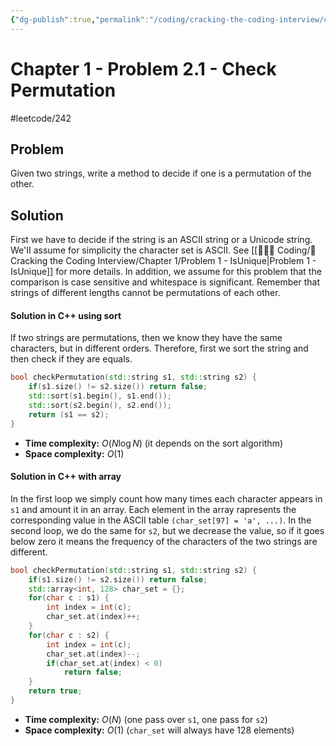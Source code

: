 ```yaml
---
{"dg-publish":true,"permalink":"/coding/cracking-the-coding-interview/chapter-1/problem-2-1-check-permutation/","created":"2022-08-04T16:45:33.167+02:00","updated":"2023-07-24T15:38:36.084+02:00"}
---
```


# Chapter 1 - Problem 2.1 - Check Permutation
#leetcode/242
## Problem
Given two strings, write a method to decide if one is a permutation of the other.

## Solution
First we have to decide if the string is an ASCII string or a Unicode string. We'II assume for simplicity the character set is ASCII. See [[👨🏼‍💻 Coding/📝 Cracking the Coding Interview/Chapter 1/Problem 1 - IsUnique\|Problem 1 - IsUnique]] for more details.
In addition, we assume for this problem that the comparison is case sensitive and whitespace is significant.
Remember that strings of different lengths cannot be permutations of each other.
#### Solution in C++ using sort
lf two strings are permutations, then we know they have the same characters, but in different orders.
Therefore, first we sort the string and then check if they are equals.
```cpp
bool checkPermutation(std::string s1, std::string s2) {  
    if(s1.size() != s2.size()) return false;  
    std::sort(s1.begin(), s1.end());  
    std::sort(s2.begin(), s2.end());  
    return (s1 == s2);  
}
```
- **Time complexity:** $O(N\log N)$ (it depends on the sort algorithm)
- **Space complexity:** $O(1)$

#### Solution in C++ with array
In the first loop we simply count how many times each character appears in `s1` and amount it in an array. Each element in the array rapresents the corresponding value in the ASCII table `(char_set[97] = 'a', ...)`.
In the second loop, we do the same for `s2`, but we decrease the value, so if it goes below zero it means the frequency of the characters of the two strings are different.

```cpp
bool checkPermutation(std::string s1, std::string s2) {  
    if(s1.size() != s2.size()) return false;  
    std::array<int, 128> char_set = {};  
    for(char c : s1) {  
        int index = int(c);  
        char_set.at(index)++;  
    }  
    for(char c : s2) {  
        int index = int(c);  
        char_set.at(index)--;  
        if(char_set.at(index) < 0)  
            return false;  
    }  
    return true;  
}
```
- **Time complexity:** $O(N)$ (one pass over `s1`, one pass for `s2`)
- **Space complexity:** $O(1)$ (`char_set` will always have 128 elements)
